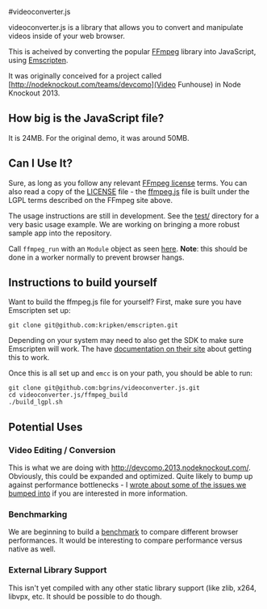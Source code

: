 #videoconverter.js

videoconverter.js is a library that allows you to convert and manipulate videos inside of your web browser.

This is acheived by converting the popular [FFmpeg](http://ffmpeg.org/) library into JavaScript, using [Emscripten](https://github.com/kripken/emscripten).

It was originally conceived for a project called [http://nodeknockout.com/teams/devcomo](Video Funhouse) in Node Knockout 2013.

## How big is the JavaScript file?

It is 24MB.  For the original demo, it was around 50MB.

## Can I Use It?

Sure, as long as you follow any relevant [FFmpeg license](http://www.ffmpeg.org/legal.html) terms.  You can also read a copy of the [LICENSE](LICENSE) file - the [ffmpeg.js](ffmpeg_build/ffmpeg.js) file is built under the LGPL terms described on the FFmpeg site above.

The usage instructions are still in development.  See the [test/](test/index.html) directory for a very basic usage example.  We are working on bringing a more robust sample app into the repository.

Call `ffmpeg_run` with an `Module` object as seen [here](test/index.html).  **Note**: this should be done in a worker normally to prevent browser hangs.

## Instructions to build yourself

Want to build the ffmpeg.js file for yourself?  First, make sure you have Emscripten set up:

    git clone git@github.com:kripken/emscripten.git

Depending on your system may need to also get the SDK to make sure Emscripten will work.  The have [documentation on their site](https://github.com/kripken/emscripten/wiki/Tutorial) about getting this to work.

Once this is all set up and `emcc` is on your path, you should be able to run:

    git clone git@github.com:bgrins/videoconverter.js.git
    cd videoconverter.js/ffmpeg_build
    ./build_lgpl.sh


## Potential Uses

### Video Editing / Conversion

This is what we are doing with http://devcomo.2013.nodeknockout.com/.  Obviously, this could be expanded and optimized.  Quite likely to bump up against performance bottlenecks - I [wrote about some of the issues we bumped into](http://www.briangrinstead.com/blog/video-funhouse) if you are interested in more information.

### Benchmarking

We are beginning to build a [benchmark](jsperf_test/) to compare different browser performances.  It would be interesting to compare performance versus native as well.

### External Library Support

This isn't yet compiled with any other static library support (like zlib, x264, libvpx, etc.  It should be possible to do though.
